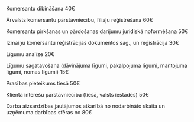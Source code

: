Komersantu dibināšana <span>40€</span>

Ārvalsts komersantu pārstāvniecību, filiāļu reģistrēšana <span>60€</span>

Komersantu pirkšanas un pārdošanas darījumu juridiskā noformēšana <span>50€</span>

Izmaiņu komersantu reģistrācijas dokumentos sag., un reģistrācija <span>30€</span>

Līgumu analīze <span>20€</span>

Līgumu sagatavošana (dāvinājuma līgumi, pakalpojuma līgumi, mantojuma līgumi, nomas līgumi) <span>15€</span>

Prasības pieteikums tiesā <span>50€</span>

Klienta interešu pārstāvniecība (tiesā, valsts iestādēs) <span>50€</span>

Darba aizsardzības jautājumos atkarībā no nodarbināto skaita un uzņēmuma darbības sfēras no <span>80€</span>